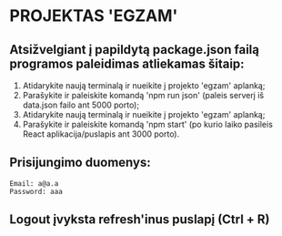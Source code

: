 # PROJEKTAS 'EGZAM'

## Atsižvelgiant į papildytą package.json failą programos paleidimas atliekamas šitaip:

1. Atidarykite naują terminalą ir nueikite į projekto 'egzam' aplanką;
2. Parašykite ir paleiskite komandą 'npm run json' (paleis serverį iš data.json failo ant 5000 porto);
3. Atidarykite naują terminalą ir nueikite į projekto 'egzam' aplanką;
4. Parašykite ir paleiskite komandą 'npm start' (po kurio laiko pasileis React aplikacija/puslapis ant 3000 porto). 

## Prisijungimo duomenys: 
    Email: a@a.a
    Password: aaa

## Logout įvyksta refresh'inus puslapį (Ctrl + R)